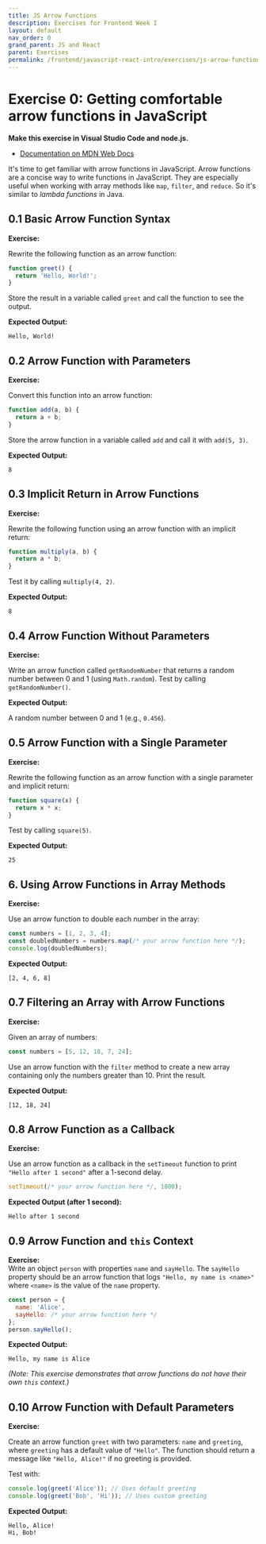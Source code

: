 ```yaml
---
title: JS Arrow Functions
description: Exercises for Frontend Week I
layout: default
nav_order: 0
grand_parent: JS and React
parent: Exercises
permalink: /frontend/javascript-react-intro/exercises/js-arrow-functions/
---
```


# Exercise 0: Getting comfortable arrow functions in JavaScript

**Make this exercise in Visual Studio Code and node.js.**

- [Documentation on MDN Web Docs](https://developer.mozilla.org/en-US/docs/Web/JavaScript/Reference/Functions/Arrow_functions)

It's time to get familiar with arrow functions in JavaScript. Arrow functions are a concise way to write functions in JavaScript. They are especially useful when working with array methods like `map`, `filter`, and `reduce`. So it's similar to *lambda functions* in Java.

## 0.1 Basic Arrow Function Syntax

**Exercise:**  

Rewrite the following function as an arrow function:

```javascript
function greet() {
  return 'Hello, World!';
}
```

Store the result in a variable called `greet` and call the function to see the output.

**Expected Output:**

```plaintext
Hello, World!
```

## 0.2 Arrow Function with Parameters

**Exercise:**  

Convert this function into an arrow function:

```javascript
function add(a, b) {
  return a + b;
}
```

Store the arrow function in a variable called `add` and call it with `add(5, 3)`.

**Expected Output:**

```plaintext
8
```

## 0.3 Implicit Return in Arrow Functions

**Exercise:**  

Rewrite the following function using an arrow function with an implicit return:

```javascript
function multiply(a, b) {
  return a * b;
}
```

Test it by calling `multiply(4, 2)`.

**Expected Output:**

```plaintext
8
```

## 0.4 Arrow Function Without Parameters

**Exercise:**  

Write an arrow function called `getRandomNumber` that returns a random number between 0 and 1 (using `Math.random`). Test by calling `getRandomNumber()`.

**Expected Output:**

A random number between 0 and 1 (e.g., `0.456`).

## 0.5 Arrow Function with a Single Parameter

**Exercise:**  

Rewrite the following function as an arrow function with a single parameter and implicit return:

```javascript
function square(x) {
  return x * x;
}
```

Test by calling `square(5)`.

**Expected Output:**

```plaintext
25
```

## 6. Using Arrow Functions in Array Methods

**Exercise:**  

Use an arrow function to double each number in the array:

```javascript
const numbers = [1, 2, 3, 4];
const doubledNumbers = numbers.map(/* your arrow function here */);
console.log(doubledNumbers);
```

**Expected Output:**

```plaintext
[2, 4, 6, 8]
```

## 0.7 Filtering an Array with Arrow Functions

**Exercise:**  

Given an array of numbers:

```javascript
const numbers = [5, 12, 18, 7, 24];
```

Use an arrow function with the `filter` method to create a new array containing only the numbers greater than 10. Print the result.

**Expected Output:**

```plaintext
[12, 18, 24]
```

## 0.8 Arrow Function as a Callback

**Exercise:**  

Use an arrow function as a callback in the `setTimeout` function to print `"Hello after 1 second"` after a 1-second delay.

```javascript
setTimeout(/* your arrow function here */, 1000);
```

**Expected Output (after 1 second):**

```plaintext
Hello after 1 second
```

## 0.9 Arrow Function and `this` Context

**Exercise:**  
Write an object `person` with properties `name` and `sayHello`. The `sayHello` property should be an arrow function that logs `"Hello, my name is <name>"` where `<name>` is the value of the `name` property.

```javascript
const person = {
  name: 'Alice',
  sayHello: /* your arrow function here */
};
person.sayHello();
```

**Expected Output:**

```plaintext
Hello, my name is Alice
```

*(Note: This exercise demonstrates that arrow functions do not have their own `this` context.)*

## 0.10 Arrow Function with Default Parameters

**Exercise:**

Create an arrow function `greet` with two parameters: `name` and `greeting`, where `greeting` has a default value of `"Hello"`. The function should return a message like `"Hello, Alice!"` if no greeting is provided.

Test with:

```javascript
console.log(greet('Alice')); // Uses default greeting
console.log(greet('Bob', 'Hi')); // Uses custom greeting
```

**Expected Output:**

```plaintext
Hello, Alice!
Hi, Bob!
```
